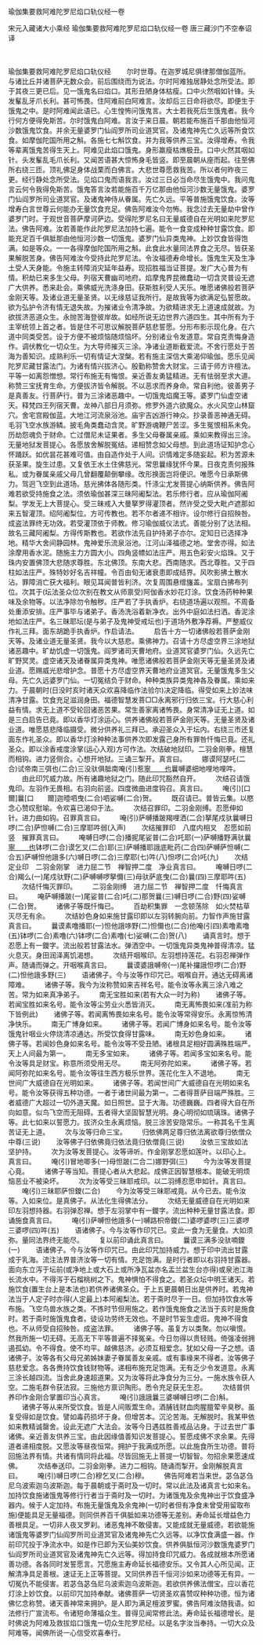瑜伽集要救阿难陀罗尼焰口轨仪经一卷


宋元入藏诸大小乘经
瑜伽集要救阿难陀罗尼焰口轨仪经一卷
唐三藏沙门不空奉诏译


　　

瑜伽集要救阿难陀罗尼焰口轨仪经
　　尔时世尊。在迦罗城尼俱律那僧伽蓝所。与诸比丘并诸菩萨无数众会。前后围绕而为说法。尔时阿难独居静处念所受法。即于其夜三更已后。见一饿鬼名曰焰口。其形丑陋身体枯瘦。口中火然咽如针锋。头发髼乱牙爪长利。甚可怖畏。住阿难前白阿难言。汝却后三日命将欲尽。即便生于饿鬼之中。是时阿难闻此语已。心生惶怖问饿鬼言。大士若我死后生饿鬼者。我今行何方便得免斯苦。尔时饿鬼白阿难。言汝于来日晨。朝若能布施百千那由他恒河沙数饿鬼饮食。并余无量婆罗门仙阎罗所司业道冥官。及诸鬼神先亡久远等所食饮食。如摩伽陀国所用之斛。各施七七斛饮食。并为我等供养三宝。汝得增寿。令我等辈离饿鬼苦得生天上。阿难见此焰口饿鬼。身形羸瘦枯燋极丑。口中火然其咽如针。头发髼乱毛爪长利。又闻苦语甚大惊怖身毛皆竖。即至晨朝从座而起。往至佛所右绕三匝。顶礼佛足身体战栗而白佛言。大悲世尊愿救我苦。所以者何昨夜三更。经行静处念所受法。见焰口鬼而语我言。汝过三日必当命尽生饿鬼中。我问鬼言云何令我得免斯苦。饿鬼答言汝若能施百千万亿那由他恒河沙数无量饿鬼。婆罗门仙阎罗所司业道冥官。及诸鬼神侍从眷属。先亡久远。平等普施饿鬼饮食。汝等增寿白言世尊云何能办无量饮食充足。佛告阿难汝今勿怖。我念过去无量劫中曾作婆罗门时。于观世音菩萨摩诃萨边。受得陀罗尼名曰无量威德自在光明如来陀罗尼法。佛告阿难。汝若善能作此陀罗尼法加持七遍。能令一食变成种种甘露饮食。即能充足百千俱胝那由他恒河沙数一切饿鬼。婆罗门仙异类鬼神。上妙饮食皆得饱满。如是等众。一一各得摩伽陀国所用之斛。此食此水量同法界食之无尽。皆获圣果解脱苦身。佛告阿难汝今受持此陀罗尼法。令汝福德寿命增长。饿鬼生天及生净土受人天身能。令施主转障消灾延年益寿。现招胜福当证菩提。发广大心普为有情。积劫已来多生父母。列宿天曹幽司地府。焰摩鬼界昆微蠢动一切含灵普设无遮广大供养。悉来赴会。乘佛威光洗涤身田。获斯胜利受人天乐。唯愿诸佛般若菩萨金刚天等。及诸业道无量圣贤。以无缘慈证我所行。是故我等为欲满足弘誓愿故。欲为弘护令济有情无退失故。为摧诸业令清净故。为欲精进求无上道速成就故。为欲拔济恶道众生。永抛苦海登彼岸故。如经所说无边世界六道四生。其中所有为于主宰统领上首之者。皆是住不可思议解脱菩萨慈悲誓愿。分形布影示现化身。在六道中同类受苦。设于方便不被烦恼随烦恼坏。分别诸业令发道意。常自克责悔身造作。调伏教化一切众生。为大导师摧灭三涂。净诸业道断截爱流。不舍行愿处于苦海为善知识。成熟利乐一切有情证大涅槃。若有施主深信大乘渴仰瑜伽。愿乐见闻陀罗尼藏甘露法门。为诸有情兴拔济心。殷勤称赞舍大财宝。三请于师方许檀法。平等一如离怨憎想。常行布施无有悔恨。亲近善友勇猛精进。无有怯弱至求大道。称赞三宝抚育生命。方便拔济皆令解脱。不以恶求而养身命。常自利他。彼善男子是真善友。行菩萨行。普为三涂诸恶趣中。一切饿鬼焰魔王等。婆罗门仙虚空诸天。释梵四王列宿天曹。龙神八部日月须弥。修罗外道六欲魔众。水火风空山林窟穴。舍宅宫殿伽蓝。大地江河流泉浴池。庙宇吉凶游行神众。抄录善恶神通无碍。毛羽飞空水族游鳞。披毛角类蠢动含灵。旷野游魂鞭尸苦涩。多生冤恨相系未免。历劫怨魂负于财命。亡过僧尼未证果者。多生父母眷属亲戚。乘如来教得出三涂。无量地狱发菩提心。各愿放舍解脱冤结。递相赞念如父母想。到此道场证知护念心怀踊跃。如优昙花甚难可值。由自造作处于人间。识情难定多随妄起。积为苦源未获圣果。旋生过患。又复依王水土住佛慈光。常思曩缘犹怀今果。日夜克责何报殊私。或为眷属亲戚父母几曾翻覆颠倒攀缘。改形换面岂将便识。唯愿今日承斯佛力。驾迥飞空到此道场。慈光拂体各随形类。忏涤尘尤发菩提心纳斯供养。佛告阿难若欲受持施食之法。须依瑜伽甚深三昧阿阇梨法。若乐修行者。应从瑜伽阿阇梨。学发无上大菩提心。受三昧戒入大曼拏罗得灌顶者。然许受之受大毗卢遮那如来五智灌顶。绍阿阇梨位。方可传教也。若不尔者递不相许。设尔修行自招殃咎。成盗法罪终无功效。若受灌顶依于师教。修习瑜伽威仪法式。善能分别了达法相。故名三藏阿阇梨。方得传斯教也。若欲作法先自护持弟子亦尔。定知日已选择净地。精华大舍间静园林。鬼神爱乐流泉浴池。江河山泽福德之地。堂舍亦得。如法涂摩用香水泥。随施主力方圆大小。四角竖幖如法庄严。用五色彩安火焰珠。又于珠内安置佛顶大悲随求尊胜。东北佛顶。东南大悲。西南随求。西北尊胜。又于四柱如法庄严。殊特妙好名吉祥幢。令百由旬无诸衰患即成结界。风吹影拂土散水沾。罪障消亡获大福利。眼见耳闻普皆利济。次复周围悬缯旛盖。宝扇白拂布列位。次其于(坛法圣众位次别在教文从师禀受)阿伽香水妙花灯涂。饮食汤药种种果味及余物等。以法净除勿令触秽。庄严若了手执香炉。右绕道场遍以观照。不周备处重添安排。庄严事毕与诸弟子。香汤洗浴着新净衣。出外中庭如法扫洒。香泥涂地如法庄严。名三昧耶坛(是与弟子及鬼神受戒坛也)于道场外敷净荐褥。严整威仪作礼三拜。面东胡跪手执香炉。作启请法。
　　启告十方一切诸佛般若菩萨金刚天等。及诸业道无量圣贤。我今以大慈悲。乘佛神力。召请十方尽虚空界三涂地狱诸恶趣中。旷劫饥虚一切饿鬼。阎罗诸司天曹地府。业道冥官婆罗门仙。久远先亡旷野冥灵。虚空诸天及诸眷属异类鬼神。唯愿诸佛般若菩萨金刚天等无量圣贤及诸业道。愿赐威光悲增护念。普愿十方尽虚空界天曹地府业道冥官。无量饿鬼多生父母。先亡久远婆罗门仙。一切冤结负于财命。种种类族异类鬼神各及眷属。乘如来力。于晨朝时(日没时亥时诸天众欢喜降临作法验尔)决定降临。得受如来上妙法味清净甘露。饮食充足滋润身田。福德智慧发菩□□永离邪行归依三宝。行大慈心利益有情。求无上道不受轮回诸恶苦果。常生善家离诸怖畏。身常清净证无上道。如是三白启告已竟。即以香华灯涂运心。供养诸佛般若菩萨金刚天等。无量圣贤及诸业道。唯愿慈悲降临摄受。微分供养礼三拜已。承迎圣众入于坛内。右绕三市还复面东作礼圣众。即以香华灯涂种种法事供养次即发露己身所有罪咎忏悔已竟。还礼圣众。即以涂香戒度涂掌(运心入观)方可作法。次结破地狱印。二羽金刚拳。檀慧而相钩。进力竖侧合。心想开地狱。三诵三掣开。真言曰。
　　娜谟阿瑟吒(二合)试帝南三弭也(二合)三没驮俱胝南唵(引)惹[寧　　也](二合)曩嚩婆细地哩地哩吽。
　　由此印咒威力故。所有诸趣地狱之门。随此印咒豁然自开。
　　次结召请饿鬼印。左羽作无畏相。右羽向前竖。四度微曲进度钩召。真言曰。
　　唵(引)[口　　爾]曩[口　　爾]迦曀呬曳(二合)呬娑嚩(二合)贺。
　　既召请已。普皆云集。以愍念心赞叹慰喻。令欢喜已渴仰于法。
　　次结召罪印。二羽金刚缚。忍愿伸如针。进力曲如钩。召罪真言曰。
　　唵(引)萨嚩播跛羯哩洒(二合)拏尾戍驮曩嚩日啰(二合)萨怛嚩(二合)三摩耶吽弱(入声)
　　次结摧罪印　八度内相叉　忍愿如前竖　摧罪真言曰。
　　唵嚩日啰(二合)播抳尾娑普(二合)吒耶(一)萨嚩播野满驮曩[寧　　也](二)钵啰(二合)谟乞叉(二合)耶(三)萨嚩播耶誐底毗药(二合四)萨嚩萨怛嚩(二合五)萨嚩怛他誐多(六)嚩日啰(二合)三摩耶(七)吽(八)怛啰(二合)吒(九)
　　次结定业印　二羽金刚掌　进力屈二节　禅智押二度　净业真言曰。
　　唵嚩日啰(二合)羯么(一)尾戍驮野(二)萨嚩嚩啰拏儞(三)母驮萨底曳(二合)曩(四)三摩耶吽(五)
　　次结忏悔灭罪印。
　　二羽金刚缚　进力屈二节　禅智押二度　忏悔真言曰。
　　唵萨嚩播跛(一)尾娑普(二合)吒(二)那贺曩(三)嚩日啰(二合)野(四)娑嚩(二合)贺。
　　诸佛子等既忏悔已。
　　百劫积集罪　一念顿荡除　如火焚枯草　灭尽无有余。
　　次结妙色身如来施甘露印即以左羽转腕向前。力智作声施甘露真言曰。
　　曩谟素噜播耶(一)怛他誐哆野(二)怛儞也(二合)他唵(引四)素噜素噜(五)钵啰(二合)素噜(六)钵啰(二合)素噜(七)娑嚩(二合)贺(八)
　　诵真言时。想于忍愿上有一鑁字。流出般若甘露法水。弹洒空中。一切饿鬼异类鬼神普得清凉。猛火息灭。身田润泽离饥渴想。
　　次结开咽喉印。左羽想持莲花。右羽忍禅弹作声。随诵而弹之。开咽喉真言曰。
　　曩谟婆誐嚩帝(一)尾补攞誐怛啰(二合)野(二)怛他誐多野(三)
　　语诸佛子。今与汝等作印咒已。咽喉自开。通达无碍离诸障难。
　　诸佛子等。我今为汝称赞如来吉祥名号。能令汝等永离三涂八难之苦。常为如来真净弟子。
　　南无宝胜如来(若有大众一时为称)
　　诸佛子等。若闻宝胜如来名号。能令汝等尘劳业火悉皆消灭。
　　南无离怖畏如来(准前为称下皆例此)
　　诸佛子等。若闻离怖畏如来名号。能令汝等常得安乐。永离惊怖清净快乐。
　　南无广博身如来。
　　诸佛子等。若闻广博身如来名号。能令汝等饿鬼针咽业火停烧清凉通达。所受饮食得甘露味。
　　南无妙色身如来。
　　诸佛子等。若闻妙色身如来名号。能令汝等不受丑陋。诸根具足相好圆满殊胜端严。天上人间最为第一。
　　南无多宝如来。
　　诸佛子等。若闻多宝如来名号。能令汝等具足财宝。称意所须受用无尽。
　　南无阿弥陀如来。
　　诸佛子等。若闻阿弥陀如来名号。能令汝等往生西方极乐世界。莲花化生入不退地。
　　南无世间广大威德自在光明如来。
　　诸佛子等。若闻世间广大威德自在光明如来名号。能令汝等获得五种功德。一者于诸世间最为第一。二者得菩萨目端严殊胜。三者威德广大超过一切外道天魔。如日照世。显于大海。功德巍巍。四者得大自在所向如意。似鸟飞空而无阻碍。五者得大坚固智慧光明。身心明彻如琉璃珠。诸佛子等。此七如来以誓愿力。拔济众生永离烦恼。脱三涂苦安隐常乐。一称其名千生离苦证无上道。
　　次与汝等归命三宝。
　　归依佛两足尊归依法离欲尊归依僧众中尊(三说)
　　汝等佛子归依佛竟归依法竟归依僧竟(三说)
　　汝依三宝故如法坚护持。
　　次为汝等发菩提心。汝等谛听。作金刚掌忍愿如莲叶。以印心上。真言曰。
　　唵(引)冒地唧多(一)母怛跛(二合二)娜野弭(三)
　　今为汝等发菩提心竟。
　　诸佛子等当知。菩提心者从大悲起。成佛正因智慧根本。能破无明烦恼恶业不被染坏。
　　次为汝等受三昧耶戒印。以二羽缚忍愿申如针。真言曰。
　　唵(引)三昧耶萨怛鑁(二合)
　　今为汝等受三昧耶戒竟。从今已去。能令汝等。入如来位。是真佛子。从法化生得佛法分。
　　次结无量威德自在光明如来印左羽想持器。右羽弹忍禅。想于左羽掌中有一鑁字。流出种种无量甘露法食。即诵施食真言曰。
　　唵(引)萨嚩怛他誐多(一)嚩路枳帝鑁(二)婆啰婆啰(三)三婆啰三婆啰(四)吽(五)
　　语诸佛子。今与汝等作印咒已。变此一食为无量食。大如须弥。量同法界终无能尽。
　　复以前印诵此真言曰。
　　曩谟三满多没驮喃鑁(一)
　　语诸佛子。今与汝等作印咒已。由此印咒加持威力。想于印中流出甘露成于乳海。流注法界普济汝等一切有情。充足饱满。是时行者即以右羽持甘露器。面向东立泻于坛前(或净地上或大石上或所净瓦盆亦名盂兰盆生台亦得)或泉池江海长流水中。不得泻于石榴桃树之下。鬼神惧怕不得食之。若圣众坛中明王诸天。若施饮食(置生台上是本法也)若供养诸佛圣众。于上五更晨朝日出是供养时。若鬼神法当于人定子时亦得(人定最上)本阿阇梨法。若于斋时尽于一日。但加持饮食水等布施。飞空鸟兽水族之类。不拣时节但用施之。若作饿鬼施食之法当于亥时是施食时。若于斋时施饿鬼食者。徒设功劳终无效也。不是时节妄生虚诳。鬼神不得食也。不从师受自招殃咎。成盗法罪。
　　诸佛子等。虽复方以类聚。勿以嗔恨。然我所施一切无碍。无高无下平等普遍不择冤亲。今日勿得以贵轻贱。倚强凌弱拥遏孤幼。令不得食。使不均平。越佛慈济。必须互相爱念。犹如父母一子之想。语诸佛子。汝等各有父母兄弟姊妹妻子眷属善友亲戚。或有事缘来不得者。汝等佛子慈悲爱念。各各赉持饮食钱财物等。递相布施充足饱满。无有乏少令发道意。永离三涂长越四流。当舍此身速超道果。又为汝等将此净食分为三分。一施水族令获人空。二施毛群令获法寂。三施他方禀识陶形。悉令充足获无生忍。
　　次结普供养印作金刚合掌置印当心真言。
　　唵(引)誐誐曩三婆嚩嚩日啰(二合)斛。
　　诸佛子等从来所受饮食。皆是人间贩鬻生命。酒脯钱财血肉腥膻荤辛臭秽。虽复受得如是饮食。譬如毒药损坏于身。但增苦本。沉沦苦海。无解脱时。我某甲依如来教精诚罄舍。设此无遮广大法会。汝等今日遇兹胜善戒品沾身。于过去世广事诸佛。亲近善友供养三宝。由此因缘值善知识发菩提心。誓愿成佛不求余果。先得道者递相度脱。又愿汝等昼夜恒常。拥护于我满成所愿。以此施食所生功德。普将回施法界有情。共诸有情同将此福。尽皆回施无上菩提一切智智。勿招余果愿速成佛。
　　次结奉送印。二羽金刚拳。进力二相钩。随诵而掣开。金刚解脱真言曰。
　　唵(引)嚩日啰(二合)穆乞叉(二合)穆。
　　佛告阿难若当来世。苾刍苾刍尼乌波索迦乌波斯迦。每于晨朝或于斋时及一切时。常以此法及诸真言七如来名。加持饮食施诸饿鬼等修行行者当于斋时及一切时。为诸饿鬼及余鬼神出于饮食盛净器内。候于人定加持。布施无量饿鬼及余鬼神(一切时者但有净食未曾受用留取布施)便能具足无量福德。则同供养百千俱胝如来功德等无差别。寿命延长增益色力善根具足。一切非人夜叉罗刹。诸恶鬼神不敢侵害。又能成就无量威德。若欲能施诸饿鬼等婆罗门仙阎罗所司业道冥官及诸鬼神先亡久远等。以净饮食满盛一器。作前印咒投于净流水中。如是作已即为天仙美妙饮食。供养俱胝恒河沙数饿鬼婆罗门仙阎罗所司业道冥官及诸鬼神先亡久远等。得加持食印咒威力。各成就根本所愿诸善功德。各各同时发誓愿言。咒愿施主寿命延长福德安乐。又令其人心所见闻。正解清净具足善根。速证无上正等菩提。又同供养百千恒河沙如来功德等无有异。一切冤仇不能侵害。若苾刍苾刍尼乌波索迦乌波斯迦。若欲供养佛法僧宝。应以香花灯涂上妙饮食。以前印咒加持奉献。诸佛菩萨一切贤圣欢喜赞叹种种功德。恒为诸佛忆念称赞。诸天善神常来拥护。是人即为满足檀波罗蜜。佛告阿难汝随我语。如法修行广宣流布。令诸短命薄福众生。普得见闻常修此法。寿命延长福德增长。是时佛说为阿难及救拔焰口饿鬼一切众生陀罗尼经。以是名字汝当奉持。一切大众及阿难等。闻佛所说一心信受欢喜奉行。
　　

